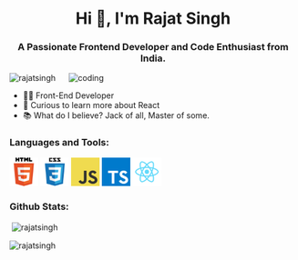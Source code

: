 <h1 align="center">Hi 👋, I'm Rajat Singh</h1>
<h3 align="center">A Passionate Frontend Developer and Code Enthusiast from India.</h3>
<img align="right" alt="coding" width="400" src="https://i.pinimg.com/originals/81/17/8b/81178b47a8598f0c81c4799f2cdd4057.gif">

<p align="left"> <img src="https://komarev.com/ghpvc/?username=rajatsinghcedcoss&label=Profile%20views&color=0e75b6&style=flat" alt="rajatsingh" /> </p>


- 👨‍💻 Front-End  Developer
- 🎥 Curious to learn more about React 
- 📚 What do I believe? Jack of all, Master of some.


<h3 align="left">Languages and Tools:</h3>
<code><img height="50" src="https://raw.githubusercontent.com/github/explore/80688e429a7d4ef2fca1e82350fe8e3517d3494d/topics/html/html.png"></code>
<code><img height="50" src="https://raw.githubusercontent.com/github/explore/80688e429a7d4ef2fca1e82350fe8e3517d3494d/topics/css/css.png"></code>
<code><img height="50" src="https://raw.githubusercontent.com/github/explore/80688e429a7d4ef2fca1e82350fe8e3517d3494d/topics/javascript/javascript.png"></code>
<code><img height="50" src="https://raw.githubusercontent.com/github/explore/80688e429a7d4ef2fca1e82350fe8e3517d3494d/topics/typescript/typescript.png"></code>
<code><img height="50" src="https://raw.githubusercontent.com/github/explore/80688e429a7d4ef2fca1e82350fe8e3517d3494d/topics/react/react.png"></code>


<h3 align="left">Github Stats:</h3>
<p>&nbsp;<img align="center" src="https://github-readme-stats.vercel.app/api?username=rajatsinghcedcoss&show_icons=true&locale=en" alt="rajatsingh" /></p>

<p><img align="center" src="https://github-readme-streak-stats.herokuapp.com/?user=rajatsinghcedcoss&" alt="rajatsingh" /></p>
